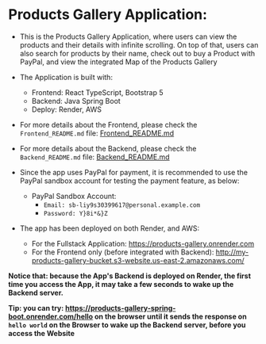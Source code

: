 # Products Gallery Application:

- This is the Products Gallery Application, where users can view the products and their details with infinite scrolling. On top of that, users can also search for products by their name, check out to buy a Product with PayPal, and view the integrated Map of the Products Gallery

- The Application is built with:

  - Frontend: React TypeScript, Bootstrap 5
  - Backend: Java Spring Boot
  - Deploy: Render, AWS

- For more details about the Frontend, please check the `Frontend_README.md` file: [Frontend_README.md](Frontend/products-gallery/Frontend_README.md)

- For more details about the Backend, please check the `Backend_README.md` file: [Backend_README.md](Backend/products-gallery/Backend_README.md)

- Since the app uses PayPal for payment, it is recommended to use the PayPal sandbox account for testing the payment feature, as below:

  - PayPal Sandbox Account:
    - `Email: sb-liy9s30399617@personal.example.com`
    - `Password: Y}8i*&}Z`

- The app has been deployed on both Render, and AWS:
  - For the Fullstack Application: https://products-gallery.onrender.com
  - For the Frontend only (before integrated with Backend): http://my-products-gallery-bucket.s3-website.us-east-2.amazonaws.com/

**Notice that: because the App's Backend is deployed on Render, the first time you access the App, it may take a few seconds to wake up the Backend server.**

**Tip: you can try: https://products-gallery-spring-boot.onrender.com/hello on the browser until it sends the response on `hello world` on the Browser to wake up the Backend server, before you access the Website**
